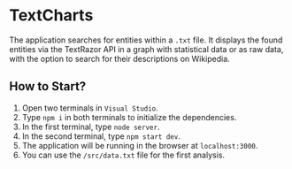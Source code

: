 # TextCharts
The application searches for entities within a `.txt` file. It displays the found entities via the TextRazor API in a graph with statistical data or as raw data, with the option to search for their descriptions on Wikipedia.

## How to Start?
1. Open two terminals in `Visual Studio`.
2. Type `npm i` in both terminals to initialize the dependencies.
3. In the first terminal, type `node server`.
4. In the second terminal, type `npm start dev`.
5. The application will be running in the browser at `localhost:3000`.
6. You can use the `/src/data.txt` file for the first analysis.